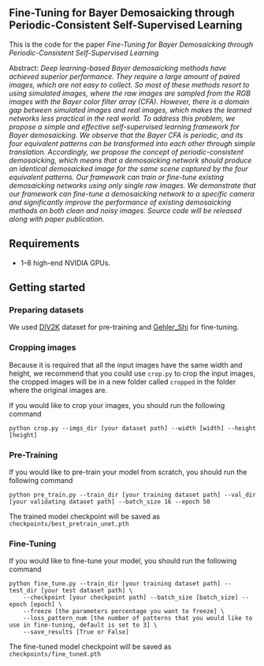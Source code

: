 ## Fine-Tuning for Bayer Demosaicking through Periodic-Consistent Self-Supervised Learning
This is the code for the paper _Fine-Tuning for Bayer Demosaicking through Periodic-Consistent Self-Supervised Learning_

Abstract: *Deep learning-based Bayer demosaicking methods have achieved superior performance. They require a large amount of paired images, which are not easy to collect. So most of these methods resort to using simulated images, where the raw images are sampled from the RGB images with the Bayer color filter array (CFA). However, there is a domain gap between simulated images and real images, which makes the learned networks less practical in the real world. To address this problem, we propose a simple and effective
self-supervised learning framework for Bayer demosaicking. We observe that the Bayer CFA is periodic, and its four equivalent patterns can be transformed into each other through simple translation. Accordingly, we propose the concept of periodic-consistent demosaicking, which means that a demosaicking network should produce an identical demosaicked image for the same scene captured by the four equivalent patterns. Our framework can train or fine-tune existing demosaicking networks using only single raw images. We demonstrate that our framework can fine-tune a demosaicking network to a specific camera and significantly improve the performance of existing demosaicking methods on both clean and noisy images. Source code will be released along with paper publication.*

## Requirements
* 1&ndash;8 high-end NVIDIA GPUs.


## Getting started

### Preparing datasets
We used [DIV2K](https://data.vision.ee.ethz.ch/cvl/DIV2K/) dataset for pre-training and [Gehler_Shi](https://www2.cs.sfu.ca/~colour/data/shi_gehler/) for fine-tuning.

### Cropping images
Because it is required that all the input images have the same width and height, we recommend that you could use `crop.py` to crop the input images, the cropped images will be in a new folder called `cropped` in the folder where the original images are.

If you would like to crop your images, you should run the following command

```
python crop.py --imgs_dir [your dataset path] --width [width] --height [height]
```

### Pre-Training
If you would like to pre-train your model from scratch, you should run the following command

```
python pre_train.py --train_dir [your training dataset path] --val_dir [your validating dataset path] --batch_size 16 --epoch 50
```

The trained model checkpoint will be saved as `checkpoints/best_pretrain_unet.pth`

### Fine-Tuning
If you would like to fine-tune your model, you should run the following command

```
python fine_tune.py --train_dir [your training dataset path] --test_dir [your test dataset path] \
    --checkpoint [your checkpoint path] --batch_size [batch_size] --epoch [epoch] \
    --freeze [the parameters percentage you want to freeze] \
    --loss_pattern_num [the number of patterns that you would like to use in fine-tuning, default is set to 3] \
    --save_results [True or False]
```

The fine-tuned model checkpoint will be saved as `checkpoints/fine_tuned.pth`